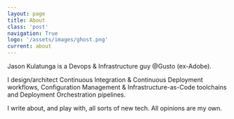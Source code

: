 ```yaml
---
layout: page
title: About
class: 'post'
navigation: True
logo: '/assets/images/ghost.png'
current: about
---
```


Jason Kulatunga is a Devops & Infrastructure guy @Gusto (ex-Adobe).

I design/architect Continuous Integration & Continuous Deployment workflows, Configuration Management & Infrastructure-as-Code toolchains and Deployment Orchestration pipelines.

I write about, and play with, all sorts of new tech. All opinions are my own.
